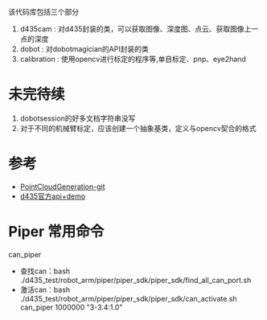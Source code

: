 该代码库包括三个部分
1. d435cam : 对d435封装的类，可以获取图像、深度图、点云、获取图像上一点的深度
2. dobot : 对dobotmagician的API封装的类
3. calibration : 使用opencv进行标定的程序等,单目标定、pnp、eye2hand


# 未完待续
1. dobotsession的好多文档字符串没写
2. 对于不同的机械臂标定，应该创建一个抽象基类，定义与opencv契合的格式

# 参考
- [PointCloudGeneration-git](https://github.com/musimab/PointCloudGeneration)
- [d435官方api+demo](https://dev.intelrealsense.com/docs/python2)


# Piper 常用命令
can_piper
- 查找can：bash ./d435_test/robot_arm/piper/piper_sdk/piper_sdk/find_all_can_port.sh
- 激活can：bash ./d435_test/robot_arm/piper/piper_sdk/piper_sdk/can_activate.sh can_piper 1000000 "3-3.4:1.0"